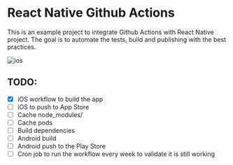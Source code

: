 # React Native Github Actions

This is an example project to integrate Github Actions with React Native project. The goal is to automate the tests, build and publishing with the best practices.

![ios](https://github.com/edvinasbartkus/react-native-github-actions/workflows/ios/badge.svg)


## TODO:
- [x] iOS workflow to build the app
- [ ] iOS to push to App Store
- [ ] Cache node_modules/
- [ ] Cache pods
- [ ] Build dependencies
- [ ] Android build
- [ ] Android push to the Play Store
- [ ] Cron job to run the workflow every week to validate it is still working
